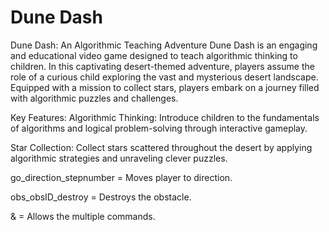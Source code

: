 # Dune Dash

Dune Dash: An Algorithmic Teaching Adventure
Dune Dash is an engaging and educational video game designed to teach algorithmic thinking to children. In this captivating desert-themed adventure, players assume the role of a curious child exploring the vast and mysterious desert landscape. Equipped with a mission to collect stars, players embark on a journey filled with algorithmic puzzles and challenges.

Key Features:
Algorithmic Thinking: Introduce children to the fundamentals of algorithms and logical problem-solving through interactive gameplay.

Star Collection: Collect stars scattered throughout the desert by applying algorithmic strategies and unraveling clever puzzles.

go_direction_stepnumber = Moves player to direction.

obs_obsID_destroy = Destroys the obstacle. 

& = Allows the multiple commands.

